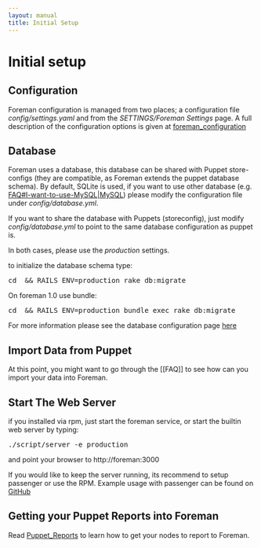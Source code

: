 ```yaml
---
layout: manual
title: Initial Setup
---
```


# Initial setup

## Configuration

Foreman configuration is managed from two places; a configuration file *config/settings.yaml* and from the *SETTINGS/Foreman Settings* page. A full description of the configuration options is given at [foreman_configuration](#)

## Database

Foreman uses a database, this database can be shared with Puppet store-configs (they are compatible, as Foreman extends the puppet database schema). By default, SQLite is used, if you want to use other database (e.g. [FAQ#I-want-to-use-MySQL|MySQL](#)) please modify the configuration file under *config/database.yml*.

If you want to share the database with Puppets (storeconfig), just modify *config/database.yml* to point to the same database configuration as puppet is.

In both cases, please use the *production* settings.

to initialize the database schema type:
<pre>cd <foreman installation path> && RAILS_ENV=production rake db:migrate</pre>

On foreman 1.0 use bundle:
<pre>cd <foreman installation path> && RAILS_ENV=production bundle exec rake db:migrate</pre>

For more information please see the database configuration page [here](3.5.2_database_setup.html)

## Import Data from Puppet

At this point, you might want to go through the [[FAQ]] to see how can you import your data into Foreman.

## Start The Web Server

if you installed via rpm, just start the foreman service, or start the builtin web server by typing:
<pre>./script/server -e production</pre>

and point your browser to http://foreman:3000

If you would like to keep the server running, its recommend to setup passenger or use the RPM. Example usage with passenger can be found on [GitHub](http://github.com/theforeman/puppet-foreman/blob/master/templates/foreman-vhost.conf.erb)

## Getting your Puppet Reports into Foreman

Read [Puppet_Reports](3.5.3_puppet_reports.html) to learn how to get your nodes to report to Foreman.
